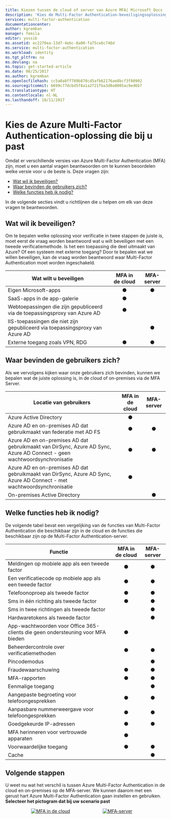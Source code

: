 ```yaml
---
title: Kiezen tussen de cloud of server van Azure MFA| Microsoft Docs
description: 'Kies de Multi-Factor Authentication-beveiligingsoplossing die bij u past, door uzelf de vraag te stellen: ''Wat wil ik beveiligen en waar bevinden zich mijn gebruikers?''  Kies vervolgens de cloud, MFA-Server of AD FS.'
services: multi-factor-authentication
documentationcenter: 
author: kgremban
manager: femila
editor: yossib
ms.assetid: ec2270ea-13d7-4ebc-8a00-fa75ce6c746d
ms.service: multi-factor-authentication
ms.workload: identity
ms.tgt_pltfrm: na
ms.devlang: na
ms.topic: get-started-article
ms.date: 08/25/2017
ms.author: kgremban
ms.openlocfilehash: cc5a0a8ff789b878cd5afb62176ae8bcf3f80902
ms.sourcegitcommit: 6699c77dcbd5f8a1a2f21fba3d0a0005ac9ed6b7
ms.translationtype: HT
ms.contentlocale: nl-NL
ms.lasthandoff: 10/11/2017
---
```

# <a name="choose-the-azure-multi-factor-authentication-solution-for-you"></a>Kies de Azure Multi-Factor Authentication-oplossing die bij u past
Omdat er verschillende versies van Azure Multi-Factor Authentication (MFA) zijn, moet u een aantal vragen beantwoorden om te kunnen beoordelen welke versie voor u de beste is.  Deze vragen zijn:

* [Wat wil ik beveiligen?](#what-am-i-trying-to-secure)
* [Waar bevinden de gebruikers zich?](#where-are-the-users-located)
* [Welke functies heb ik nodig?](#what-featured-do-i-need)

In de volgende secties vindt u richtlijnen die u helpen om elk van deze vragen te beantwoorden.

## <a name="what-am-i-trying-to-secure"></a>Wat wil ik beveiligen?
Om te bepalen welke oplossing voor verificatie in twee stappen de juiste is, moet eerst de vraag worden beantwoord wat u wilt beveiligen met een tweede verificatiemethode.  Is het een toepassing die deel uitmaakt van Azure?  Of een systeem met externe toegang?  Door te bepalen wat we willen beveiligen, kan de vraag worden beantwoord waar Multi-Factor Authentication moet worden ingeschakeld.  

| Wat wilt u beveiligen | MFA in de cloud | MFA-server |
| --- |:---:|:---:|
| Eigen Microsoft-apps |● |● |
| SaaS-apps in de app-galerie |● |  |
| Webtoepassingen die zijn gepubliceerd via de toepassingsproxy van Azure AD |● |  |
| IIS-toepassingen die niet zijn gepubliceerd via toepassingsproxy van Azure AD | |● |
| Externe toegang zoals VPN, RDG | ● | ● |

## <a name="where-are-the-users-located"></a>Waar bevinden de gebruikers zich?
Als we vervolgens kijken waar onze gebruikers zich bevinden, kunnen we bepalen wat de juiste oplossing is, in de cloud of on-premises via de MFA Server.

| Locatie van gebruikers | MFA in de cloud | MFA-server |
| --- |:---:|:---:|
| Azure Active Directory |● | |
| Azure AD en on-premises AD dat gebruikmaakt van federatie met AD FS |● |● |
| Azure AD en on-premises AD dat gebruikmaakt van DirSync, Azure AD Sync, Azure AD Connect - geen wachtwoordsynchronisatie |● |● |
| Azure AD en on-premises AD dat gebruikmaakt van DirSync, Azure AD Sync, Azure AD Connect - met wachtwoordsynchronisatie |● | |
| On-premises Active Directory | |● |

## <a name="what-features-do-i-need"></a>Welke functies heb ik nodig?
De volgende tabel bevat een vergelijking van de functies van Multi-Factor Authentication die beschikbaar zijn in de cloud en de functies die beschikbaar zijn op de Multi-Factor Authentication-server.

| Functie | MFA in de cloud | MFA-server |
| --- |:---:|:---:|
| Meldingen op mobiele app als een tweede factor | ● | ● |
| Een verificatiecode op mobiele app als een tweede factor | ● | ● |
| Telefoonoproep als tweede factor | ● | ● |
| Sms in één richting als tweede factor | ● | ● |
| Sms in twee richtingen als tweede factor | | ● |
| Hardwaretokens als tweede factor | | ● |
| App-wachtwoorden voor Office 365-clients die geen ondersteuning voor MFA bieden | ● | |
| Beheerdercontrole over verificatiemethoden | ● | ● |
| Pincodemodus | | ● |
| Fraudewaarschuwing |● | ● |
| MFA-rapporten |● | ● |
| Eenmalige toegang | | ● |
| Aangepaste begroeting voor telefoongesprekken | ● | ● |
| Aanpasbare nummerweergave voor telefoongesprekken | ● | ● |
| Goedgekeurde IP-adressen | ● | ● |
| MFA herinneren voor vertrouwde apparaten | ● | |
| Voorwaardelijke toegang | ● | ● |
| Cache |  | ● |

## <a name="next-steps"></a>Volgende stappen

U weet nu wat het verschil is tussen Azure Multi-Factor Authentication in de cloud en on-premises op de MFA-server. We kunnen daarom met een gerust hart Azure Multi-Factor Authentication gaan instellen en gebruiken. **Selecteer het pictogram dat bij uw scenario past**

<center>

[![MFA in de cloud](./media/multi-factor-authentication-get-started/cloud2.png)](multi-factor-authentication-get-started-cloud.md)  &nbsp;&nbsp;&nbsp;&nbsp;&nbsp;&nbsp;&nbsp;&nbsp;&nbsp;&nbsp;&nbsp;&nbsp;&nbsp;&nbsp;&nbsp;&nbsp;&nbsp;&nbsp;&nbsp;&nbsp;&nbsp;&nbsp;&nbsp;&nbsp;&nbsp;[![MFA-server](./media/multi-factor-authentication-get-started/server2.png)](multi-factor-authentication-get-started-server.md) &nbsp;&nbsp;&nbsp;&nbsp;&nbsp; </center>

